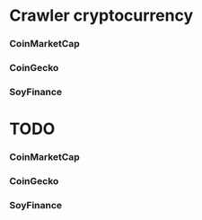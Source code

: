 <h1>Crawler cryptocurrency</h1>
<h3>CoinMarketCap</h3>

<h3>CoinGecko</h3>
<h3>SoyFinance</h3>

<h1>TODO</h1>
<h3>CoinMarketCap</h3>

<h3>CoinGecko</h3>
<h3>SoyFinance</h3>

